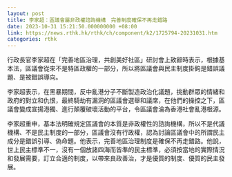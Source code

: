 ```yaml
---
layout: post
title: 李家超：區議會屬非政權諮詢機構　完善制度確保不再走錯路
date: 2023-10-31 15:21:50.000000000 +08:00
link: https://news.rthk.hk/rthk/ch/component/k2/1725794-20231031.htm
categories: rthk
---
```


行政長官李家超在「完善地區治理，共創美好社區」研討會上致辭時表示，根據基本法，區議會從來不是特區政權的一部分，所以將區議會與民主制度掛鉤是錯誤議題、是被錯誤導向。

李家超表示，在黑暴期間，反中亂港分子不斷製造政治化議題，挑動群眾的情緒和政府的對立和仇恨，最終騎劫有漏洞的區議會選舉和議席，在他們的操控之下，區議會變成宣揚港獨、進行顛覆破壞活動的平台，令區議會淪為香港社會亂港根源。

李家超重申，基本法明確規定區議會的本質是非政權性的諮詢機構，所以不是代議機構、不是民主制度的一部分，區議會沒有行政權，認為討論區議會中的所謂民主成分是錯誤引導、偽命題。他表示，完善地區治理制度是確保不再走錯路。他說，世上民主標準不一，沒有一個放諸四海而皆準的民主標準，必須按當地的實際情況和發展需要，訂立合適的制度，以帶來良政善治，才是優質的制度、優質的民主發展。
